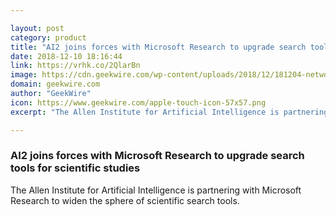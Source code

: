 ```yaml
---

layout: post
category: product
title: "AI2 joins forces with Microsoft Research to upgrade search tools for scientific studies"
date: 2018-12-10 18:16:44
link: https://vrhk.co/2QlarBn
image: https://cdn.geekwire.com/wp-content/uploads/2018/12/181204-network2-1260x912.jpg
domain: geekwire.com
author: "GeekWire"
icon: https://www.geekwire.com/apple-touch-icon-57x57.png
excerpt: "The Allen Institute for Artificial Intelligence is partnering with Microsoft Research to widen the sphere of scientific search tools."

---
```


### AI2 joins forces with Microsoft Research to upgrade search tools for scientific studies

The Allen Institute for Artificial Intelligence is partnering with Microsoft Research to widen the sphere of scientific search tools.